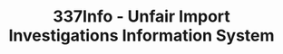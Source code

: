 ---
layout: default
bigquery: https://console.cloud.google.com/bigquery?p=patents-public-data&d=usitc_investigations&page=dataset&project=sheets-management-319211
citation: US International Trade Commission 337Info Unfair Import Investigations Information
  System
contributors: US International Trade Comission
cost: None
description: US International Trade Commission 337Info Unfair Import Investigations
  Information System contains data on investigations done under Section 337. Section
  337 declares the infringement of certain statutory intellectual property rights
  and other forms of unfair competition in import trade to be unlawful practices.
  Most Section 337 investigations involve allegations of patent or registered trademark
  infringement.
documentation: FAQ and tutorial available on the site
last_edit: 04/13/2022, 11:53:29
location: https://pubapps2.usitc.gov/337external/
maintained_by: US International Trade Comission
schema_fields:
- respondent
- ouiiAttorney
- investigationTermDate
- currentStatus
- teoIdDueDate
- publication_number
- teoProceedingInvolved
- invUnfairAct
- finalDetNoViolation
- scheduledStartDateEvidHear
- ouiiParticipation
- actualStartDateEvidHear
- finalDetViolation
- dateComplaintFiled
- finalIdOnViolationIssue
- gcAttorney
- title
- issueDateOtherNonFinal
- scheduledEndDateEvidHear
- currentActiveALJ
- trademarkNumbers
- copyrightNumbers
- actualEndDateEvidHear
- id
- investigationType
- dateCreated
- teoReliefGranted
- patentNumber
- patentNumbers
- targetDate
- htsNumbers
- docketNo
- investigationNo
- startDateMarkmanHearing
- cafcAppeals
- teoIdIssueDate
- markmanHearing
- internalRemand
- aljAssigned
- finalIdOnViolationDue
- dateOfPublicationFrNotice
- complainant
- lastUpdated
- endDateMarkmanHearing
shortname: unfair_import_investigations
tags:
- import
- legal
- trade
timeframe: 2008-2021 (prior to 2008 downloadable as a JSON file)
title: 337Info - Unfair Import Investigations Information System
uuid: 2721f5ec-e599-4890-9265-9706719fc71e
---